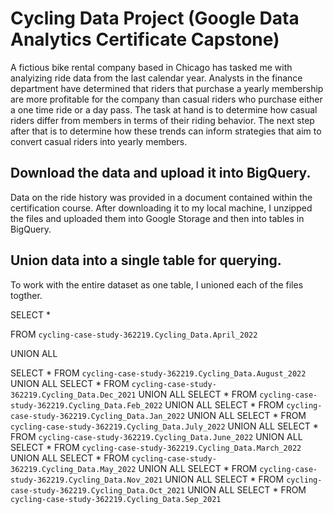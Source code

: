 # Cycling Data Project (Google Data Analytics Certificate Capstone)

A fictious bike rental company based in Chicago has tasked me with analyizing ride data from the last calendar year. Analysts in the finance department have determined that riders that purchase a yearly membership are more profitable for the company than casual riders who purchase either a one time ride or a day pass. The task at hand is to determine how casual riders differ from members in terms of their riding behavior. The next step after that is to determine how these trends can inform strategies that aim to convert casual riders into yearly members.

## Download the data and upload it into BigQuery.

Data on the ride history was provided in a document contained within the certification course. After downloading it to my local machine, I unzipped the files and uploaded them into Google Storage and then into tables in BigQuery.

## Union data into a single table for querying.

To work with the entire dataset as one table, I unioned each of the files togther. 

  SELECT *
  
  FROM `cycling-case-study-362219.Cycling_Data.April_2022`
  
  UNION ALL
  
  SELECT *
  FROM `cycling-case-study-362219.Cycling_Data.August_2022`
  UNION ALL
  SELECT *
  FROM `cycling-case-study-362219.Cycling_Data.Dec_2021`
  UNION ALL
  SELECT *
  FROM `cycling-case-study-362219.Cycling_Data.Feb_2022`
  UNION ALL
  SELECT *
  FROM `cycling-case-study-362219.Cycling_Data.Jan_2022`
  UNION ALL 
  SELECT *
  FROM `cycling-case-study-362219.Cycling_Data.July_2022`
  UNION ALL 
  SELECT *
  FROM `cycling-case-study-362219.Cycling_Data.June_2022`
  UNION ALL
  SELECT *
  FROM `cycling-case-study-362219.Cycling_Data.March_2022`
  UNION ALL
  SELECT *
  FROM `cycling-case-study-362219.Cycling_Data.May_2022`
  UNION ALL
  SELECT *
  FROM `cycling-case-study-362219.Cycling_Data.Nov_2021`
  UNION ALL
  SELECT *
  FROM `cycling-case-study-362219.Cycling_Data.Oct_2021`
  UNION ALL
  SELECT *
  FROM `cycling-case-study-362219.Cycling_Data.Sep_2021`
